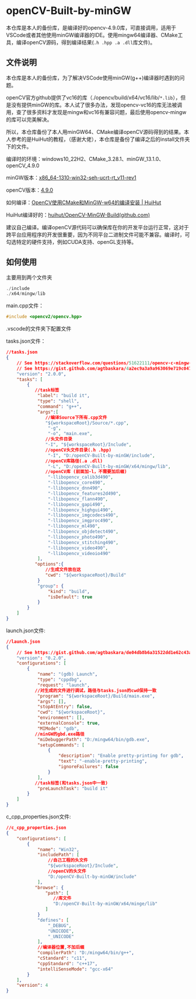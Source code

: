 # openCV-Built-by-minGW

本仓库是本人的备份库，是编译好的opencv-4.9.0库，可直接调用，适用于VSCode或者其他使用minGW编译器的IDE。使用mingw64编译器、CMake工具，编译openCV源码，得到编译结果(`.h .hpp .a .dll`库文件)。



## 文件说明

本仓库是本人的备份库，为了解决VSCode使用minGW(g++)编译器时遇到的问题。

openCV官方github提供了vc16的库（./opencv/build/x64/vc16/lib/`*.lib`），但是没有提供minGW的库。本人试了很多办法，发现opencv-vc16的库无法被调用，查了很多资料才发现是mingw和vc16有兼容问题，最后使用opencv-mingw的库可以完美解决。

所以，本仓库备份了本人用minGW64、CMake编译openCV源码得到的结果。本人参考的是HuiHut的教程，（感谢大佬），本仓库是备份了编译之后的install文件夹下的文件。

 编译时的环境：windows10_22H2、CMake_3.28.1、minGW_13.1.0、openCV_4.9.0

 minGW版本：[x86_64-1310-win32-seh-ucrt-rt_v11-rev1](https://github.com/niXman/mingw-builds-binaries/releases/tag/13.1.0-rt_v11-rev1)

 openCV版本：[4.9.0](https://github.com/opencv/opencv/releases/tag/4.9.0)

 如何编译：[OpenCV使用CMake和MinGW-w64的编译安装 | HuiHut](https://blog.huihut.com/2018/07/31/CompiledOpenCVWithMinGW64/)

 HuiHut编译好的：[huihut/OpenCV-MinGW-Build(github.com)](https://github.com/huihut/OpenCV-MinGW-Build)

 建议自己编译。编译openCV源代码可以确保库在你的开发平台运行正常，这对于跨平台应用程序的开发很重要，因为不同平台二进制文件可能不兼容。编译时，可勾选特定的硬件支持，例如CUDA支持、openGL支持等。



## 如何使用

主要用到两个文件夹

```c++
./include		
./x64/mingw/lib
```

main.cpp文件：

```c++
#include <opencv2/opencv.hpp>
```

.vscode的文件夹下配置文件

tasks.json文件：

```json
//tasks.json
{
    // See https://stackoverflow.com/questions/51622111/opencv-c-mingw-vscode-fatal-error-to-compile/51801863#51801863
    // See https://gist.github.com/agtbaskara/4a2ec9a3a9a963069e719c0477185321
    "version": "2.0.0",
    "tasks": [
        {
           //task标签
            "label": "build it",
            "type": "shell",
            "command": "g++",
            "args":[
               //编译Source下所有.cpp文件
               "${workspaceRoot}/Source/*.cpp",
                "-g",
                "-o", "main.exe",
               //头文件目录
               "-I", "${workspaceRoot}/Include",
               //openCV头文件目录(.h .hpp)
                "-I", "D:/openCV-Built-by-minGW/include",
               //openCV库路径(.a .dll)
                "-L", "D:/openCV-Built-by-minGW/x64/mingw/lib",
               //openCV库 (前面加-l，不需要加后缀)   
                "-llibopencv_calib3d490",
                "-llibopencv_core490",
                "-llibopencv_dnn490",
                "-llibopencv_features2d490",
                "-llibopencv_flann490",
                "-llibopencv_gapi490",
                "-llibopencv_highgui490",
                "-llibopencv_imgcodecs490",
                "-llibopencv_imgproc490",
                "-llibopencv_ml490",
                "-llibopencv_objdetect490",
                "-llibopencv_photo490",
                "-llibopencv_stitching490",
                "-llibopencv_video490",
                "-llibopencv_videoio490"
            ],
           "options":{
               //生成文件放在这
               "cwd": "${workspaceRoot}/Build"
            }
            "group": {
                "kind": "build",
                "isDefault": true
            }
        }
    ]
}
```

launch.json文件:

```json
//launch.json
{
    // See https://gist.github.com/agtbaskara/de04db8b6a31522dd1e62c43aa6e0f89
    "version": "0.2.0",
    "configurations": [
        {
            "name": "(gdb) Launch",
            "type": "cppdbg",
            "request": "launch",
           //对生成的文件进行调试，路径与tasks.json的cwd保持一致
            "program": "${workspaceRoot}/Build/main.exe",
            "args": [],
            "stopAtEntry": false,
            "cwd": "${workspaceRoot}",
            "environment": [],
            "externalConsole": true,
            "MIMode": "gdb",
           //minGW的gbd.exe路径
            "miDebuggerPath": "D:/mingw64/bin/gdb.exe",
            "setupCommands": [
                {
                    "description": "Enable pretty-printing for gdb",
                    "text": "-enable-pretty-printing",
                    "ignoreFailures": false
                }
            ],
           //task标签(和tasks.json中一致)
            "preLaunchTask": "build it"
        }
    ]
}
```

c_cpp_properties.json文件:

```json
//c_cpp_properties.json
{
    "configurations": [
        {
            "name": "Win32",
            "includePath": [
                //自己工程的头文件
                "${workspaceRoot}/Include",
                //openCV的头文件
                "D:/openCV-Built-by-minGW/include"
            ],
           "browse": {
               "path": [
                  //库文件
                  "D:/openCV-Built-by-minGW/x64/minge/lib"
               ]
            }
            "defines": [
                "_DEBUG",
                "UNICODE",
                "_UNICODE"
            ],
            //编译器位置,不加后缀
            "compilerPath": "D:/mingw64/bin/g++",
            "cStandard": "c11",
            "cppStandard": "c++17",
            "intelliSenseMode": "gcc-x64"
        }
    ],
    "version": 4
}
```
